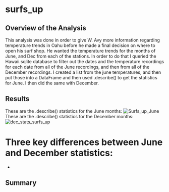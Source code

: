 # surfs_up
## Overview of the Analysis
This analysis was done in order to give W. Avy more information regarding temperature trends in Oahu before he made a final decision on where to open his surf shop.  He wanted the temperature trends for the months of June, and Dec from each of the stations.  In order to do that I queried the Hawaii.sqlite database to filter out the dates and the temperature recordings for each date from all of the June recordings, and then from all of the December recordings.  I created a list from the june temperatures, and then put those into a DataFrame and then used .describe() to get the statistics for June.  I then did the same with December.
## Results
These are the .describe() statistics for the June months:
![Surfs_up_June](https://user-images.githubusercontent.com/45715246/213934838-0d2344b8-2702-45e0-ae03-3d6f183b0099.png)
These are the .describe() statistics for the December months:
![dec_stats_surfs_up](https://user-images.githubusercontent.com/45715246/213934851-52c9f3b9-54a7-408d-b344-07efa84666df.png)
# Three key differences between June and December statistics:
* 

## Summary
